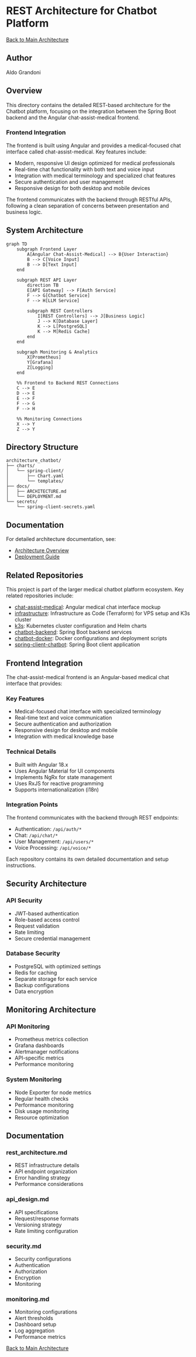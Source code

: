 # REST Architecture for Chatbot Platform

[Back to Main Architecture](../README.md)

## Author
Aldo Grandoni

## Overview
This directory contains the detailed REST-based architecture for the Chatbot platform, focusing on the integration between the Spring Boot backend and the Angular chat-assist-medical frontend.

### Frontend Integration
The frontend is built using Angular and provides a medical-focused chat interface called chat-assist-medical. Key features include:

- Modern, responsive UI design optimized for medical professionals
- Real-time chat functionality with both text and voice input
- Integration with medical terminology and specialized chat features
- Secure authentication and user management
- Responsive design for both desktop and mobile devices

The frontend communicates with the backend through RESTful APIs, following a clean separation of concerns between presentation and business logic.

## System Architecture

```mermaid
graph TD
    subgraph Frontend Layer
        A[Angular Chat-Assist-Medical] --> B{User Interaction}
        B --> C[Voice Input]
        B --> D[Text Input]
    end
    
    subgraph REST API Layer
        direction TB
        E[API Gateway] --> F[Auth Service]
        F --> G[Chatbot Service]
        F --> H[LLM Service]
        
        subgraph REST Controllers
            I[REST Controllers] --> J[Business Logic]
            J --> K[Database Layer]
            K --> L[PostgreSQL]
            K --> M[Redis Cache]
        end
    end

    subgraph Monitoring & Analytics
        X[Prometheus]
        Y[Grafana]
        Z[Logging]
    end
    
    %% Frontend to Backend REST Connections
    C --> E
    D --> E
    E --> F
    F --> G
    F --> H
    
    %% Monitoring Connections
    X --> Y
    Z --> Y
```

## Directory Structure

```
architecture_chatbot/
├── charts/
│   └── spring-client/
│       ├── Chart.yaml
│       └── templates/
├── docs/
│   ├── ARCHITECTURE.md
│   └── DEPLOYMENT.md
└── secrets/
    └── spring-client-secrets.yaml
```

## Documentation

For detailed architecture documentation, see:
- [Architecture Overview](docs/ARCHITECTURE.md)
- [Deployment Guide](docs/DEPLOYMENT.md)

## Related Repositories

This project is part of the larger medical chatbot platform ecosystem. Key related repositories include:

- [chat-assist-medical](https://github.com/cloud-fullstack/chat-assist-medical): Angular medical chat interface mockup
- [infrastructure](https://github.com/cloud-fullstack/infra/): Infrastructure as Code (Terraform) for VPS setup and K3s cluster
- [k3s](https://github.com/cloud-fullstack/k3s/): Kubernetes cluster configuration and Helm charts
- [chatbot-backend](https://github.com/cloud-fullstack/backend_spring_chatbot/): Spring Boot backend services
- [chatbot-docker](https://github.com/cloud-fullstack/chatbot-docker/): Docker configurations and deployment scripts
- [spring-client-chatbot](https://github.com/cloud-fullstack/spring-client-chatbot/): Spring Boot client application

## Frontend Integration

The chat-assist-medical frontend is an Angular-based medical chat interface that provides:

### Key Features
- Medical-focused chat interface with specialized terminology
- Real-time text and voice communication
- Secure authentication and authorization
- Responsive design for desktop and mobile
- Integration with medical knowledge base

### Technical Details
- Built with Angular 18.x
- Uses Angular Material for UI components
- Implements NgRx for state management
- Uses RxJS for reactive programming
- Supports internationalization (i18n)

### Integration Points
The frontend communicates with the backend through REST endpoints:
- Authentication: `/api/auth/*`
- Chat: `/api/chat/*`
- User Management: `/api/users/*`
- Voice Processing: `/api/voice/*`

Each repository contains its own detailed documentation and setup instructions.

## Security Architecture

### API Security
- JWT-based authentication
- Role-based access control
- Request validation
- Rate limiting
- Secure credential management

### Database Security
- PostgreSQL with optimized settings
- Redis for caching
- Separate storage for each service
- Backup configurations
- Data encryption

## Monitoring Architecture

### API Monitoring
- Prometheus metrics collection
- Grafana dashboards
- Alertmanager notifications
- API-specific metrics
- Performance monitoring

### System Monitoring
- Node Exporter for node metrics
- Regular health checks
- Performance monitoring
- Disk usage monitoring
- Resource optimization

## Documentation

### rest_architecture.md
- REST infrastructure details
- API endpoint organization
- Error handling strategy
- Performance considerations

### api_design.md
- API specifications
- Request/response formats
- Versioning strategy
- Rate limiting configuration

### security.md
- Security configurations
- Authentication
- Authorization
- Encryption
- Monitoring

### monitoring.md
- Monitoring configurations
- Alert thresholds
- Dashboard setup
- Log aggregation
- Performance metrics

[Back to Main Architecture](../README.md)

